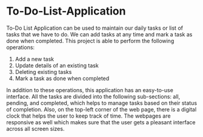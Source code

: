 # To-Do-List-Application
To-Do List Application can be used to maintain our daily tasks or list of tasks that we have to do. We can add tasks at any time and mark a task as done when completed. This project is able to perform the following operations:
1. Add a new task
2. Update details of an existing task
3. Deleting existing tasks
4. Mark a task as done when completed

In addition to these operations, this application has an easy-to-use interface. All the tasks are divided into the following sub-sections: all, pending, and completed, which helps to manage tasks based on their status of completion. Also, on the top-left corner of the web page, there is a digital clock that helps the user to keep track of time. The webpages are responsive as well which makes sure that the user gets a pleasant interface across all screen sizes.
